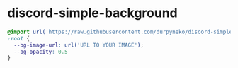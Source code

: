 # discord-simple-background

```css
@import url('https://raw.githubusercontent.com/durpyneko/discord-simple-background/main/simple-background.css');
:root {
  --bg-image-url: url('URL TO YOUR IMAGE');
  --bg-opacity: 0.5
}
```
